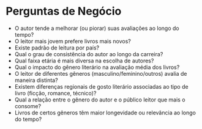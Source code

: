 # Perguntas de Negócio

- O autor tende a melhorar (ou piorar) suas avaliações ao longo do tempo?
- O leitor mais jovem prefere livros mais novos?
- Existe padrão de leitura por país?
- Qual o grau de consistência do autor ao longo da carreira?
- Qual faixa etária é mais diversa na escolha de autores?
- Qual o impacto do gênero literário na avaliação média dos livros?
- O leitor de diferentes gêneros (masculino/feminino/outros) avalia de maneira distinta?
- Existem diferenças regionais de gosto literário associadas ao tipo de livro (ficção, romance, técnico)?
- Qual a relação entre o gênero do autor e o público leitor que mais o consome?
- Livros de certos gêneros têm maior longevidade ou relevância ao longo do tempo?